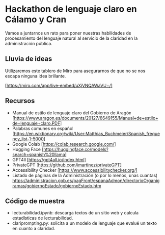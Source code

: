 # Hackathon de lenguaje claro en Cálamo y Cran
Vamos a juntarnos un rato para poner nuestras habilidades de procesamiento del lenguaje natural al servicio de la claridad en la administración pública. 

## Lluvia de ideas

Utilizaremos este tablero de Miro para asegurarnos de que no se nos escapa ninguna idea brillante.

[https://miro.com/app/live-embed/uXjVNQAWaVU=/]

## Recursos
* Manual de estilo de lenguaje claro del Gobierno de Aragón [https://www.aragon.es/documents/20127/6649155/Manual+de+estilo+de+lenguaje+claro.PDF]
* Palabras comunes en español [https://en.wiktionary.org/wiki/User:Matthias_Buchmeier/Spanish_frequency_list-1-5000]
* Google Colab [https://colab.research.google.com/]
* Hugging Face [https://huggingface.co/models?search=spanish%20llama]
* GPT4ll [https://gpt4all.io/index.html]
* PrivateGPT [https://github.com/imartinez/privateGPT]
* Accessibility Checker [https://www.accessibilitychecker.org/]
* Listado de páginas de la Administración (o por lo menos, unas cuantas) https://administracion.gob.es/pagFront/espanaAdmon/directorioOrganigramas/gobiernoEstado/gobiernoEstado.htm

## Código de muestra
* lecturabilidad.ipynb: descarga textos de un sitio web y calcula estadísticas de lecturabilidad.
* clariprompting.py: solicita a un modelo de lenguaje que evalué un texto en cuanto a claridad.
